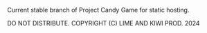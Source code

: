 Current stable branch of Project Candy Game for static hosting.

DO NOT DISTRIBUTE. COPYRIGHT (C) LIME AND KIWI PROD. 2024
